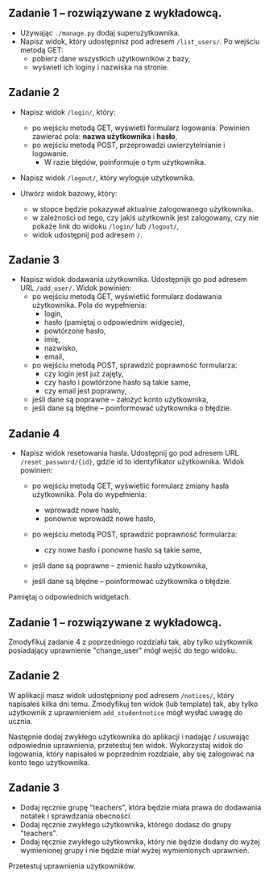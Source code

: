 ## Zadanie 1 &ndash; rozwiązywane z wykładowcą.

* Używając `./manage.py` dodaj superużytkownika.
* Napisz widok, który udostępnisz pod adresem `/list_users/`. Po wejściu metodą GET:
    * pobierz dane wszystkich użytkowników z bazy,
    * wyświetl ich loginy i nazwiska na stronie.


## Zadanie 2
* Napisz widok `/login/`, który:
    * po wejściu metodą GET, wyświetli formularz logowania. Powinien zawierać pola: **nazwa użytkownika** i **hasło**,
    * po wejściu metodą POST, przeprowadzi uwierzytelnianie i logowanie.
        * W razie błędów, poinformuje o tym użytkownika. 

* Napisz widok `/logout/`, który wyloguje użytkownika. 

* Utwórz widok bazowy, który:
    * w stopce będzie pokazywał aktualnie zalogowanego użytkownika.
    * w zależności od tego, czy jakiś użytkownik jest zalogowany, czy nie pokaże link do widoku `/login/` lub `/logout/`,
    * widok udostępnij pod adresem `/`.


## Zadanie 3
* Napisz widok dodawania użytkownika. Udostępnijk go pod adresem URL `/add_user/`. Widok powinien:
    * po wejściu metodą GET, wyświetlić formularz dodawania użytkownika. Pola do wypełnienia:
        * login,
        * hasło (pamiętaj o odpowiednim widgecie),
        * powtórzone hasło,
        * imię,
        * nazwisko,
        * email,
    * po wejściu metodą POST, sprawdzić poprawność formularza:
        * czy login jest już zajęty,
        * czy hasło i powtórzone hasło są takie same,
        * czy email jest poprawny,
    * jeśli dane są poprawne &ndash; założyć konto użytkownika,
    * jeśli dane są błędne &ndash; poinformować użytkownika o błędzie.


## Zadanie 4
* Napisz widok resetowania hasła. Udostępnij go pod adresem URL `/reset_password/{id}`,
gdzie id to identyfikator użytkownika. Widok powinien:
    * po wejściu metodą GET, wyświetlić formularz zmiany hasła użytkownika. Pola do wypełnienia:
        * wprowadź nowe hasło,
        * ponownie wprowadź nowe hasło,
    * po wejściu metodą POST, sprawdzić poprawność formularza:
        * czy nowe hasło i ponowne hasło są takie same,

    * jeśli dane są poprawne &ndash; zmienić hasło użytkownika,
    * jeśli dane są błędne &ndash; poinformować użytkownika o błędzie.

Pamiętaj o odpowiednich widgetach.


## Zadanie 1 &ndash; rozwiązywane z wykładowcą.
Zmodyfikuj zadanie 4 z poprzedniego rozdziału tak, aby tylko użytkownik posiadający uprawnienie "change_user"
mógł wejść do tego widoku.


## Zadanie 2

W aplikacji masz widok udostępniony pod adresem `/notices/`, który napisałeś kilka dni temu.
Zmodyfikuj ten widok (lub template) tak, aby tylko użytkownik z uprawnieniem `add_studentnotice` mógł wysłać uwagę do ucznia.

Następnie dodaj zwykłego użytkownika do aplikacji i nadając / usuwając odpowiednie uprawnienia, przetestuj ten widok.
Wykorzystaj widok do logowania, który napisałeś w  poprzednim rozdziale, aby się zalogować na konto tego użytkownika.


## Zadanie 3
* Dodaj ręcznie grupę "teachers", która będzie miała prawa do dodawania notatek i sprawdzania obecności.
* Dodaj ręcznie zwykłego użytkownika, którego dodasz do grupy "teachers".
* Dodaj ręcznie zwykłego użytkownika, który nie będzie dodany do wyżej wymienionej grupy 
i nie będzie miał wyżej wymienionych uprawnień.

Przetestuj uprawnienia użytkowników.
